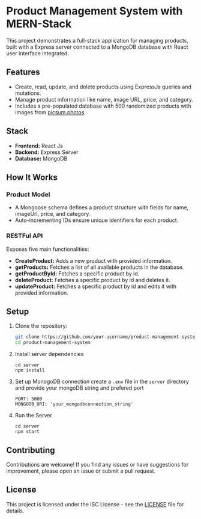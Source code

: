 # Product Management System with MERN-Stack

This project demonstrates a full-stack application for managing products, built with a Express server connected to a MongoDB database with React user interface integrated.

## Features

- Create, read, update, and delete products using ExpressJs queries and mutations.
- Manage product information like name, image URL, price, and category.
- Includes a pre-populated database with 500 randomized products with images from [picsum.photos](https://picsum.photos/).

## Stack

- **Frontend:** React Js
- **Backend:** Express Server
- **Database:** MongoDB

## How It Works

### Product Model

- A Mongoose schema defines a product structure with fields for name, imageUrl, price, and category.
- Auto-incrementing IDs ensure unique identifiers for each product.

### RESTFul API

Exposes five main functionalities:

- **CreateProduct:** Adds a new product with provided information.
- **getProducts:** Fetches a list of all available products in the database.
- **getProductById:** Fetches a specific product by id.
- **deleteProduct:** Fetches a specific product by id and deletes it.
- **updateProduct:** Fetches a specific product by id and edits it with provided information.

## Setup

1. Clone the repository:

   ```bash
   git clone https://github.com/your-username/product-management-system.git
   cd product-management-system

2. Install server dependencies
    ```
    cd server
    npm install
    ```

3. Set up MonogoDB connection
create a `.env` file in the `server` directory and provide your mongoDB string and prefered port

    ```
    PORT: 5000
    MONGODB_URI: 'your_mongodbconnection_string'
    ```

4. Run the Server

    ```
    cd server
    npm start
    ```



## Contributing

Contributions are welcome! If you find any issues or have suggestions for improvement, please open an issue or submit a pull request.

## License

This project is licensed under the ISC License - see the [LICENSE](LICENSE) file for details.


